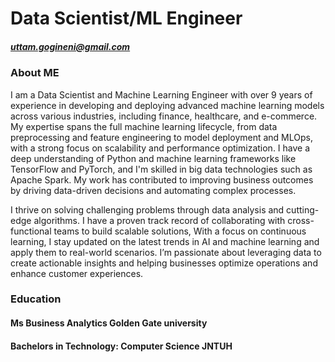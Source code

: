 # Data Scientist/ML Engineer
##### uttam.gogineni@gmail.com
### About ME
I am a Data Scientist and Machine Learning Engineer with over 9 years of experience in developing and deploying advanced machine learning models across various industries, including finance, healthcare, and e-commerce. My expertise spans the full machine learning lifecycle, from data preprocessing and feature engineering to model deployment and MLOps, with a strong focus on scalability and performance optimization. I have a deep understanding of Python and machine learning frameworks like TensorFlow and PyTorch, and I'm skilled in big data technologies such as Apache Spark. My work has contributed to improving business outcomes by driving data-driven decisions and automating complex processes.

I thrive on solving challenging problems through data analysis and cutting-edge algorithms. I have a proven track record of collaborating with cross-functional teams to build scalable solutions,  With a focus on continuous learning, I stay updated on the latest trends in AI and machine learning and apply them to real-world scenarios. I’m passionate about leveraging data to create actionable insights and helping businesses optimize operations and enhance customer experiences.
### Education 
#### Ms Business Analytics Golden Gate university 
#### Bachelors in Technology: Computer Science  JNTUH
